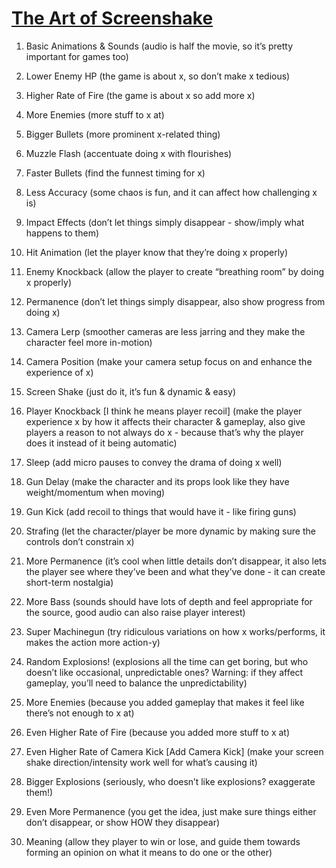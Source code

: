 # [The Art of Screenshake](https://www.youtube.com/watch?v=AJdEqssNZ-U)

1. Basic Animations & Sounds (audio is half the movie, so it’s pretty important for games too)

2. Lower Enemy HP (the game is about x, so don’t make x tedious)

3. Higher Rate of Fire (the game is about x so add more x)

4. More Enemies (more stuff to x at)

5. Bigger Bullets (more prominent x-related thing)

6. Muzzle Flash (accentuate doing x with flourishes)

7. Faster Bullets (find the funnest timing for x)

8. Less Accuracy (some chaos is fun, and it can affect how challenging x is)

9. Impact Effects (don’t let things simply disappear - show/imply what happens to them)

10. Hit Animation (let the player know that they’re doing x properly)

11. Enemy Knockback (allow the player to create “breathing room” by doing x properly)

12. Permanence (don’t let things simply disappear, also show progress from doing x)

13. Camera Lerp (smoother cameras are less jarring and they make the character feel more in-motion)

14. Camera Position (make your camera setup focus on and enhance the experience of x)

15. Screen Shake (just do it, it’s fun & dynamic & easy)

16. Player Knockback [I think he means player recoil] (make the player experience x by how it affects their character & gameplay, also give players a reason to not always do x - because that’s why the player does it instead of it being automatic)

17. Sleep (add micro pauses to convey the drama of doing x well)

18. Gun Delay (make the character and its props look like they have weight/momentum when moving)

19. Gun Kick (add recoil to things that would have it - like firing guns)

20. Strafing (let the character/player be more dynamic by making sure the controls don’t constrain x)

21. More Permanence (it’s cool when little details don’t disappear, it also lets the player see where they’ve been and what they’ve done - it can create short-term nostalgia)

22. More Bass (sounds should have lots of depth and feel appropriate for the source, good audio can also raise player interest)

23. Super Machinegun (try ridiculous variations on how x works/performs, it makes the action more action-y)

24. Random Explosions! (explosions all the time can get boring, but who doesn’t like occasional, unpredictable ones? Warning: if they affect gameplay, you’ll need to balance the unpredictability)

25. More Enemies (because you added gameplay that makes it feel like there’s not enough to x at)

26. Even Higher Rate of Fire (because you added more stuff to x at)

27. Even Higher Rate of Camera Kick [Add Camera Kick] (make your screen shake direction/intensity work well for what’s causing it)

28. Bigger Explosions (seriously, who doesn’t like explosions? exaggerate them!)

29. Even More Permanence (you get the idea, just make sure things either don’t disappear, or show HOW they disappear)

30. Meaning (allow they player to win or lose, and guide them towards forming an opinion on what it means to do one or the other)
